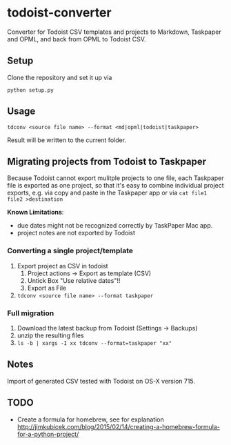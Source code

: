 # todoist-converter

Converter for Todoist CSV templates and projects to Markdown, Taskpaper and OPML, and back from OPML to Todoist CSV.


## Setup

Clone the repository and set it up via 

`python setup.py`


## Usage 

`tdconv <source file name> --format <md|opml|todoist|taskpaper>`

Result will be written to the current folder.

## Migrating projects from Todoist to Taskpaper

Because Todoist cannot export mulitple projects to one file, each Taskpaper file is exported as one project, so that it's easy to combine individual project exports, e.g. via copy and paste in the Taskpaper app or via `cat file1 file2 >destination`

**Known Limitations**:

* due dates might not be recognized correctly by TaskPaper Mac app.
* project notes are not exported by Todoist

### Converting a single project/template

1. Export project as CSV in todoist
    1. Project actions -> Export as template (CSV)
    2. Untick Box "Use relative dates"!!
    3. Export as File
2. `tdconv <source file name> --format taskpaper` 
 

### Full migration

1. Download the latest backup from Todoist (Settings -> Backups)
2. unzip the resulting files
3. `ls -b | xargs -I xx tdconv --format=taskpaper "xx"`


## Notes

Import of generated CSV tested with Todoist on OS-X version 715.


## TODO

- Create a formula for homebrew, see for explanation http://jimkubicek.com/blog/2015/02/14/creating-a-homebrew-formula-for-a-python-project/
